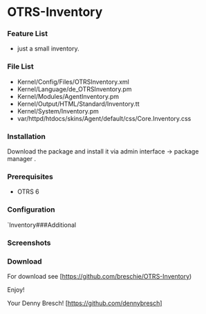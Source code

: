 OTRS-Inventory
==============

### Feature List

- just a small inventory.

### File List

 - Kernel/Config/Files/OTRSInventory.xml
 - Kernel/Language/de_OTRSInventory.pm
 - Kernel/Modules/AgentInventory.pm
 - Kernel/Output/HTML/Standard/Inventory.tt
 - Kernel/System/Inventory.pm
 - var/httpd/htdocs/skins/Agent/default/css/Core.Inventory.css

### Installation

Download the package and install it via admin interface -> package manager .


### Prerequisites

- OTRS 6


### Configuration

`Inventory###Additional


### Screenshots


### Download

For download see [https://github.com/breschie/OTRS-Inventory)

Enjoy!

 Your Denny Bresch!
 [https://github.com/dennybresch]
